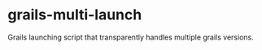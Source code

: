 grails-multi-launch
===================

Grails launching script that transparently handles multiple grails versions.